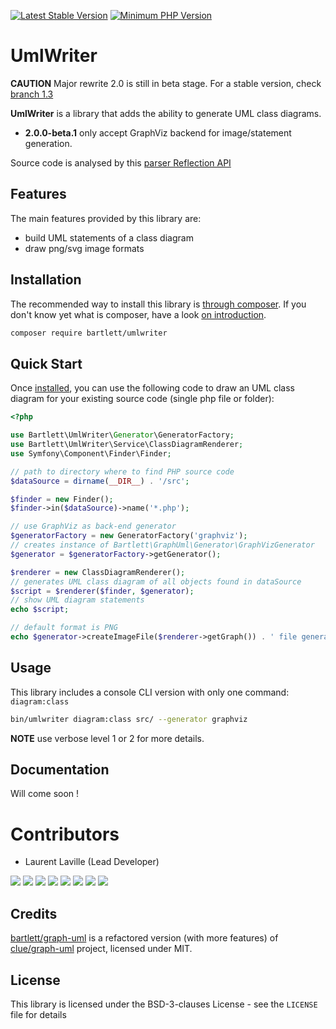 [![Latest Stable Version](https://img.shields.io/packagist/v/bartlett/umlwriter.svg?style=flat-square)](https://packagist.org/packages/bartlett/umlwriter)
[![Minimum PHP Version](https://img.shields.io/badge/php-%3E%3D%207.1-8892BF.svg?style=flat-square)](https://php.net/)

# UmlWriter

**CAUTION** Major rewrite 2.0 is still in beta stage. For a stable version, check [branch 1.3](https://github.com/llaville/umlwriter/tree/1.3)

**UmlWriter** is a library that adds the ability to generate UML class diagrams.

- **2.0.0-beta.1** only accept GraphViz backend for image/statement generation.

Source code is analysed by this [parser Reflection API](https://github.com/goaop/parser-reflection)

## Features

The main features provided by this library are:

* build UML statements of a class diagram
* draw png/svg image formats

## Installation

The recommended way to install this library is [through composer](http://getcomposer.org).
If you don't know yet what is composer, have a look [on introduction](http://getcomposer.org/doc/00-intro.md).

```bash
composer require bartlett/umlwriter
```

## Quick Start

Once [installed](#installation), you can use the following code to draw an UML class
diagram for your existing source code (single php file or folder):

```php
<?php

use Bartlett\UmlWriter\Generator\GeneratorFactory;
use Bartlett\UmlWriter\Service\ClassDiagramRenderer;
use Symfony\Component\Finder\Finder;

// path to directory where to find PHP source code
$dataSource = dirname(__DIR__) . '/src';

$finder = new Finder();
$finder->in($dataSource)->name('*.php');

// use GraphViz as back-end generator
$generatorFactory = new GeneratorFactory('graphviz');
// creates instance of Bartlett\GraphUml\Generator\GraphVizGenerator
$generator = $generatorFactory->getGenerator();

$renderer = new ClassDiagramRenderer();
// generates UML class diagram of all objects found in dataSource
$script = $renderer($finder, $generator);
// show UML diagram statements
echo $script;

// default format is PNG
echo $generator->createImageFile($renderer->getGraph()) . ' file generated' . PHP_EOL;
```

## Usage

This library includes a console CLI version with only one command: `diagram:class`

```bash
bin/umlwriter diagram:class src/ --generator graphviz
```

**NOTE** use verbose level 1 or 2 for more details.

## Documentation

Will come soon !

# Contributors

* Laurent Laville (Lead Developer)

[![](https://sourcerer.io/fame/llaville/llaville/umlwriter/images/0)](https://sourcerer.io/fame/llaville/llaville/umlwriter/links/0)
[![](https://sourcerer.io/fame/llaville/llaville/umlwriter/images/1)](https://sourcerer.io/fame/llaville/llaville/umlwriter/links/1)
[![](https://sourcerer.io/fame/llaville/llaville/umlwriter/images/2)](https://sourcerer.io/fame/llaville/llaville/umlwriter/links/2)
[![](https://sourcerer.io/fame/llaville/llaville/umlwriter/images/3)](https://sourcerer.io/fame/llaville/llaville/umlwriter/links/3)
[![](https://sourcerer.io/fame/llaville/llaville/umlwriter/images/4)](https://sourcerer.io/fame/llaville/llaville/umlwriter/links/4)
[![](https://sourcerer.io/fame/llaville/llaville/umlwriter/images/5)](https://sourcerer.io/fame/llaville/llaville/umlwriter/links/5)
[![](https://sourcerer.io/fame/llaville/llaville/umlwriter/images/6)](https://sourcerer.io/fame/llaville/llaville/umlwriter/links/6)
[![](https://sourcerer.io/fame/llaville/llaville/umlwriter/images/7)](https://sourcerer.io/fame/llaville/llaville/umlwriter/links/7)

## Credits

[bartlett/graph-uml](https://github.com/llaville/graph-uml) is a refactored version (with more features) of [clue/graph-uml](https://github.com/clue/graph-uml) project, licensed under MIT.

## License

This library is licensed under the BSD-3-clauses License - see the `LICENSE` file for details

